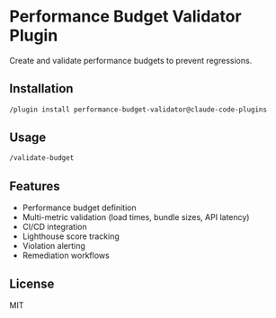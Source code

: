 # Performance Budget Validator Plugin

Create and validate performance budgets to prevent regressions.

## Installation

```bash
/plugin install performance-budget-validator@claude-code-plugins
```

## Usage

```bash
/validate-budget
```

## Features

- Performance budget definition
- Multi-metric validation (load times, bundle sizes, API latency)
- CI/CD integration
- Lighthouse score tracking
- Violation alerting
- Remediation workflows

## License

MIT

